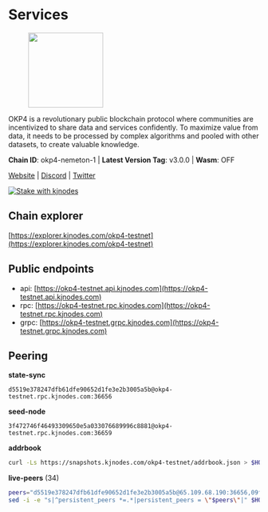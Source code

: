 # Services

<figure><img src="https://raw.githubusercontent.com/kj89/testnet_manuals/main/pingpub/logos/okp4.png" width="150" alt=""><figcaption></figcaption></figure>

OKP4 is a revolutionary public blockchain protocol where communities are incentivized to  share data and services confidently. To maximize value from data, it needs to be processed  by complex algorithms and pooled with other datasets, to create valuable knowledge.

**Chain ID**: okp4-nemeton-1 | **Latest Version Tag**: v3.0.0 | **Wasm**: OFF

[Website](https://okp4.network) | [Discord](https://discord.gg/okp4) | [Twitter](https://twitter.com/OKP4_Protocol)

[![Stake with kjnodes](https://i.ibb.co/cr44Q8j/button-stake-with-kjnodes.png)](https://restake.app/okp4-testnet/None)


## Chain explorer
[https://explorer.kjnodes.com/okp4-testnet](https://explorer.kjnodes.com/okp4-testnet)

## Public endpoints

* api: [https://okp4-testnet.api.kjnodes.com](https://okp4-testnet.api.kjnodes.com)
* rpc: [https://okp4-testnet.rpc.kjnodes.com](https://okp4-testnet.rpc.kjnodes.com)
* grpc: [https://okp4-testnet.grpc.kjnodes.com](https://okp4-testnet.grpc.kjnodes.com)

## Peering

**state-sync**

```text
d5519e378247dfb61dfe90652d1fe3e2b3005a5b@okp4-testnet.rpc.kjnodes.com:36656
```

**seed-node**

```text
3f472746f46493309650e5a033076689996c8881@okp4-testnet.rpc.kjnodes.com:36659
```

**addrbook**
```bash
curl -Ls https://snapshots.kjnodes.com/okp4-testnet/addrbook.json > $HOME/.okp4d/config/addrbook.json
```

**live-peers** (34)
```bash
peers="d5519e378247dfb61dfe90652d1fe3e2b3005a5b@65.109.68.190:36656,09f116943144c71608d98d78c2d89de82855e8a7@65.109.19.173:51656,2c6b5af41689145abb85f95cb49131ae9e193142@217.13.223.167:61356,8cdeb85dada114c959c36bb59ce258c65ae3a09c@88.198.242.163:36656,b0b56d944cf1cc569a1e77e0923e075bad94d755@141.95.145.41:28656,44c4ad482cf8f1d9e7e18968da78bd0349fe853e@5.78.54.193:26656,a490691c2a423573cb93bc23b13967ed9db0e3ff@146.190.44.218:26656,2bfd405e8f0f176428e2127f98b5ec53164ae1f0@142.132.149.118:26656,cf5e82486c4568c29a20719a68210523826ceb00@65.108.229.102:26651,99f6675049e22a0216af0e2447e7a4c5021874cd@142.132.132.200:28656,7dfc61d3ac9f6da7fa9f4893bc0ffa17ef8006e6@185.111.159.139:36656,ba469aac96159dbb49844406423180618d267007@65.108.120.21:26113,269d246537499d05698c183497c4263e899036a4@65.108.9.164:35656,cc8bc81fea49a6a412992bb3e2c3f211d9e675c8@88.99.161.162:21656,d1a0ff9bd7ea1ebd06bc7158f3523f5e557328be@163.172.131.169:26656,9a1e456bebf152b65c2087896779e259633ecbef@157.90.34.111:26656,5c2a752c9b1952dbed075c56c600c3a79b58c395@95.214.55.232:26996,8a7605d8ae4338de5b7a0d5c70244ce05e377630@85.10.200.221:26656,f17338ec41b1b68b07063984feb407d9038cf78b@65.108.142.47:26616,fe8bd9375c43a7cc6ef27e62d56af341a62e67c9@95.217.202.49:30656,d4305fcb7b20dc96481a6ae6ae84f281f3413a4e@65.109.37.58:13656,d7d3e978951ccf946f0e33805778c1961ad42819@31.7.196.21:26656,e676fad27d970abede25b0469676b05ea83e5f04@144.168.47.230:36656,879fb3a72df69775bc452ab5f0ba33ddafcd1f58@54.36.109.62:11156,74349a1cb9479b291866debe2042de8a2e88b850@65.108.233.109:17656,8af258bbe73f4c66127a7b3e8b1ec23fde2950a6@65.108.192.123:19656,854cc8b83a48ba4394c1940b57d0f42ec013e033@38.242.251.204:26656,99a7a548357ca9b5d5e11e235f0fd7cbce9a38a4@178.128.85.30:36656,82bb185819e5cf2bb6a9896447672efca27f28cb@65.109.15.202:26656,307fb25cd6998d0d5bd1d947571f6043c6bb4069@65.109.31.114:2280,26114bc5cb42ef90be2aba5b4b6d82bab7a60c31@185.255.131.17:26656,9d1482bc31fb4578a5c7f7f65c4e0aaf2dfc2336@213.239.215.77:36656,473369a53bfa8a0ac4af5a191407b30bc82e83be@74.208.94.42:14656,18c5fbcdbac41024a04665b52cf29541d7cd5caf@135.181.138.160:28856"
sed -i -e "s|^persistent_peers *=.*|persistent_peers = \"$peers\"|" $HOME/.okp4d/config/config.toml
```
